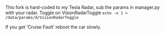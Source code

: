 This fork is hard-coded to my Tesla Radar, sub the params in manager.py with your radar.
Toggle on VisionRadarToggle
  ```echo -n 1 >  /data/params/d/VisionRadarToggle```
  
If you get 'Cruise Fault' reboot the car slowly.

